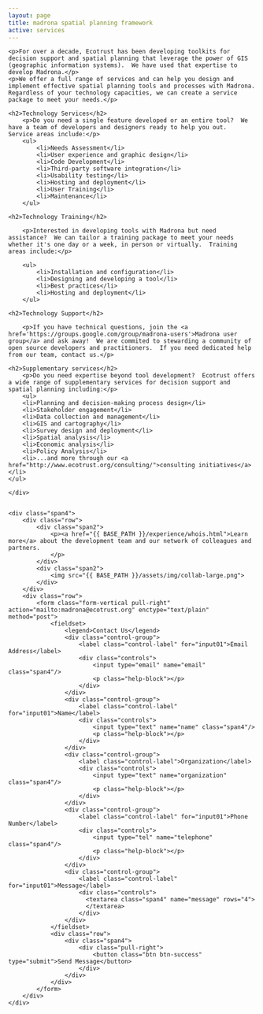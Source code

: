 ```yaml
---
layout: page
title: madrona spatial planning framework
active: services
---
```

<div class="row">
    <div class="span8">

    <p>For over a decade, Ecotrust has been developing toolkits for decision support and spatial planning that leverage the power of GIS (geographic information systems).  We have used that expertise to develop Madrona.</p>
    <p>We offer a full range of services and can help you design and implement effective spatial planning tools and processes with Madrona.  Regardless of your technology capacities, we can create a service package to meet your needs.</p>
    
    <h2>Technology Services</h2>            
        <p>Do you need a single feature developed or an entire tool?  We have a team of developers and designers ready to help you out.  Service areas include:</p>
        <ul>
            <li>Needs Assessment</li>
            <li>User experience and graphic design</li>
            <li>Code Development</li>
            <li>Third-party software integration</li>
            <li>Usability testing</li>
            <li>Hosting and deployment</li>
            <li>User Training</li>
            <li>Maintenance</li>
        </ul>   

    <h2>Technology Training</h2>

        <p>Interested in developing tools with Madrona but need assistance?  We can tailor a training package to meet your needs whether it's one day or a week, in person or virtually.  Training areas include:</p>

        <ul>
            <li>Installation and configuration</li>
            <li>Designing and developing a tool</li>
            <li>Best practices</li>
            <li>Hosting and deployment</li>
        </ul>

    <h2>Technology Support</h2>

        <p>If you have technical questions, join the <a href='https://groups.google.com/group/madrona-users'>Madrona user group</a> and ask away!  We are commited to stewarding a community of open source developers and practitioners.  If you need dedicated help from our team, contact us.</p>

    <h2>Supplementary services</h2>
        <p>Do you need expertise beyond tool development?  Ecotrust offers a wide range of supplementary services for decision support and spatial planning including:</p>        
        <ul>
        <li>Planning and decision-making process design</li>
        <li>Stakeholder engagement</li>
        <li>Data collection and management</li>
        <li>GIS and cartography</li>
        <li>Survey design and deployment</li>
        <li>Spatial analysis</li>
        <li>Economic analysis</li>
        <li>Policy Analysis</li>
        <li>...and more through our <a href="http://www.ecotrust.org/consulting/">consulting initiatives</a></li>
    </ul>

    </div>

    
    <div class="span4">
        <div class="row">
            <div class="span2">
                <p><a href="{{ BASE_PATH }}/experience/whois.html">Learn more</a> about the development team and our network of colleagues and partners.
                </p>
            </div>
            <div class="span2">
                <img src="{{ BASE_PATH }}/assets/img/collab-large.png">
            </div>
        </div>  
        <div class="row">
            <form class="form-vertical pull-right" action="mailto:madrona@ecotrust.org" enctype="text/plain" method="post">
                <fieldset>
                    <legend>Contact Us</legend>
                    <div class="control-group">
                        <label class="control-label" for="input01">Email Address</label>
                        <div class="controls">
                            <input type="email" name="email" class="span4"/>
                            <p class="help-block"></p>
                        </div>
                    </div>
                    <div class="control-group">
                        <label class="control-label" for="input01">Name</label>
                        <div class="controls">
                            <input type="text" name="name" class="span4"/>
                            <p class="help-block"></p>
                        </div>
                    </div>
                    <div class="control-group">
                        <label class="control-label">Organization</label>
                        <div class="controls">
                            <input type="text" name="organization" class="span4"/>
                            <p class="help-block"></p>
                        </div>
                    </div>
                    <div class="control-group">
                        <label class="control-label" for="input01">Phone Number</label>
                        <div class="controls">
                            <input type="tel" name="telephone" class="span4"/>
                            <p class="help-block"></p>
                        </div>
                    </div>
                    <div class="control-group">
                        <label class="control-label" for="input01">Message</label>
                        <div class="controls">
                          <textarea class="span4" name="message" rows="4">
                          </textarea>
                        </div>
                    </div>
                </fieldset>
                <div class="row">
                    <div class="span4">
                        <div class="pull-right">    
                            <button class="btn btn-success" type="submit">Send Message</button>
                        </div>
                    </div>
                </div>
            </form>
        </div>
    </div>
</div>